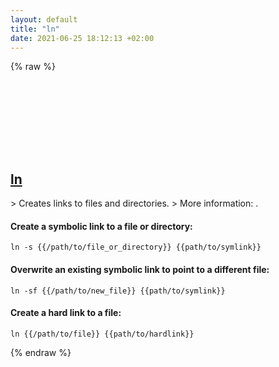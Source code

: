 ```yaml
---
layout: default
title: "ln"
date: 2021-06-25 18:12:13 +02:00
---
```

{% raw %}
<h2 id="ln">
  <a href="/en/common/ln.html">ln</a> <a href="#ln"><svg class="icon">
    <use href="/assets/images/unicode_sprite.svg#link" />
  </svg></a>
</h2>
> Creates links to files and directories.
> More information: <https://www.gnu.org/software/coreutils/ln>.

#### Create a symbolic link to a file or directory:
```shell
ln -s {{/path/to/file_or_directory}} {{path/to/symlink}}
```
#### Overwrite an existing symbolic link to point to a different file:
```shell
ln -sf {{/path/to/new_file}} {{path/to/symlink}}
```
#### Create a hard link to a file:
```shell
ln {{/path/to/file}} {{path/to/hardlink}}
```
{% endraw %}
